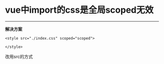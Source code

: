 # vue中import的css是全局scoped无效
---
**解决方案**

```
<style src="./index.css" scoped="scoped">

</style>
```
改用src的方式